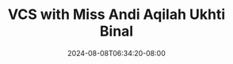 --- 
title: "VCS with Miss Andi Aqilah Ukhti Binal"
description: "nonton  video bokep VCS with Miss Andi Aqilah Ukhti Binal dood full baru"
date: 2024-08-08T06:34:20-08:00
file_code: "k69vm7iayrp6"
draft: false
cover: "2y96xuhysl32mvff.jpg"
tags: ["VCS", "with", "Miss", "Andi", "Aqilah", "Ukhti", "Binal", "bokep-indo", "bokep-viral", "bokep-ig"]
length: 933
fld_id: "1391201"
foldername: "ANDIAQILAH"
categories: ["ANDIAQILAH"]
views: 103
---